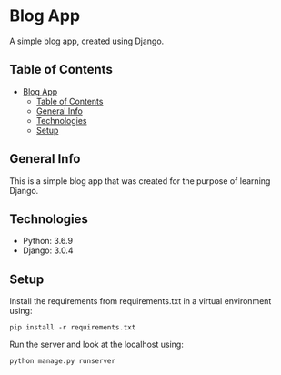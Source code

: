 # Blog App

A simple blog app, created using Django.

## Table of Contents
- [Blog App](#blog-app)
  - [Table of Contents](#table-of-contents)
  - [General Info](#general-info)
  - [Technologies](#technologies)
  - [Setup](#setup)

## General Info
This is a simple blog app that was created for the purpose of learning Django.

## Technologies
* Python: 3.6.9
* Django: 3.0.4

## Setup
Install the requirements from requirements.txt in a virtual environment using:
```
pip install -r requirements.txt
```
Run the server and look at the localhost using:
```
python manage.py runserver
```
